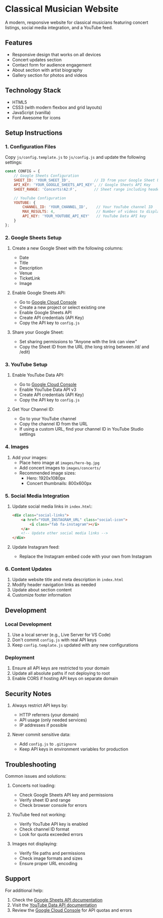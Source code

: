 # Classical Musician Website

A modern, responsive website for classical musicians featuring concert listings, social media integration, and a YouTube feed.

## Features
- Responsive design that works on all devices
- Concert updates section
- Contact form for audience engagement
- About section with artist biography
- Gallery section for photos and videos

## Technology Stack
- HTML5
- CSS3 (with modern flexbox and grid layouts)
- JavaScript (vanilla)
- Font Awesome for icons

## Setup Instructions

### 1. Configuration Files

Copy `js/config.template.js` to `js/config.js` and update the following settings:

```javascript
const CONFIG = {
    // Google Sheets Configuration
    SHEET_ID: 'YOUR_SHEET_ID',           // ID from your Google Sheet URL
    API_KEY: 'YOUR_GOOGLE_SHEETS_API_KEY', // Google Sheets API Key
    SHEET_RANGE: 'Concerts!A2:F',        // Sheet range including headers

    // YouTube Configuration
    YOUTUBE: {
        CHANNEL_ID: 'YOUR_CHANNEL_ID',    // Your YouTube channel ID
        MAX_RESULTS: 4,                   // Number of videos to display
        API_KEY: 'YOUR_YOUTUBE_API_KEY'   // YouTube Data API key
    }
};
```

### 2. Google Sheets Setup

1. Create a new Google Sheet with the following columns:
   - Date
   - Title
   - Description
   - Venue
   - TicketLink
   - Image

2. Enable Google Sheets API:
   - Go to [Google Cloud Console](https://console.cloud.google.com)
   - Create a new project or select existing one
   - Enable Google Sheets API
   - Create API credentials (API Key)
   - Copy the API key to `config.js`

3. Share your Google Sheet:
   - Set sharing permissions to "Anyone with the link can view"
   - Copy the Sheet ID from the URL (the long string between /d/ and /edit)

### 3. YouTube Setup

1. Enable YouTube Data API:
   - Go to [Google Cloud Console](https://console.cloud.google.com)
   - Enable YouTube Data API v3
   - Create API credentials (API Key)
   - Copy the API key to `config.js`

2. Get Your Channel ID:
   - Go to your YouTube channel
   - Copy the channel ID from the URL
   - If using a custom URL, find your channel ID in YouTube Studio settings

### 4. Images

1. Add your images:
   - Place hero image at `images/hero-bg.jpg`
   - Add concert images to `images/concerts/`
   - Recommended image sizes:
     - Hero: 1920x1080px
     - Concert thumbnails: 800x600px

### 5. Social Media Integration

1. Update social media links in `index.html`:
   ```html
   <div class="social-links">
       <a href="YOUR_INSTAGRAM_URL" class="social-icon">
           <i class="fab fa-instagram"></i>
       </a>
       <!-- Update other social media links -->
   </div>
   ```

2. Update Instagram feed:
   - Replace the Instagram embed code with your own from Instagram

### 6. Content Updates

1. Update website title and meta description in `index.html`
2. Modify header navigation links as needed
3. Update about section content
4. Customize footer information

## Development

### Local Development

1. Use a local server (e.g., Live Server for VS Code)
2. Don't commit `config.js` with real API keys
3. Keep `config.template.js` updated with any new configurations

### Deployment

1. Ensure all API keys are restricted to your domain
2. Update all absolute paths if not deploying to root
3. Enable CORS if hosting API keys on separate domain

## Security Notes

1. Always restrict API keys by:
   - HTTP referrers (your domain)
   - API usage (only needed services)
   - IP addresses if possible

2. Never commit sensitive data:
   - Add `config.js` to `.gitignore`
   - Keep API keys in environment variables for production

## Troubleshooting

Common issues and solutions:

1. Concerts not loading:
   - Check Google Sheets API key and permissions
   - Verify sheet ID and range
   - Check browser console for errors

2. YouTube feed not working:
   - Verify YouTube API key is enabled
   - Check channel ID format
   - Look for quota exceeded errors

3. Images not displaying:
   - Verify file paths and permissions
   - Check image formats and sizes
   - Ensure proper URL encoding

## Support

For additional help:
1. Check the [Google Sheets API documentation](https://developers.google.com/sheets/api)
2. Visit the [YouTube Data API documentation](https://developers.google.com/youtube/v3)
3. Review the [Google Cloud Console](https://console.cloud.google.com) for API quotas and errors
